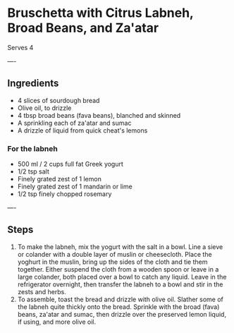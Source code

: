 # Bruschetta with Citrus Labneh, Broad Beans, and Za'atar

Serves 4

—-

## Ingredients

* 4 slices of sourdough bread
* Olive oil, to drizzle
* 4 tbsp broad beans (fava beans), blanched and skinned
* A sprinkling each of za'atar and sumac
* A drizzle of liquid from quick cheat's lemons

### For the labneh
* 500 ml / 2 cups full fat Greek yogurt
* 1/2 tsp salt
* Finely grated zest of 1 lemon
* Finely grated zest of 1 mandarin or lime
* 1/2 tsp finely chopped rosemary

—-

## Steps

1.  To make the labneh, mix the yogurt with the salt in a bowl. Line a sieve or colander with a double layer of muslin or cheesecloth. Place the yoghurt in the muslin, bring up the sides of the cloth and tie them together. Either suspend the cloth from a wooden spoon or leave in a large colander, both placed over a bowl to catch any liquid. Leave in the refrigerator overnight, then transfer the labneh to a bowl and stir in the zests and herbs.
2.  To assemble, toast the bread and drizzle with olive oil. Slather some of the labneh quite thickly onto the bread. Sprinkle with the broad (fava) beans, za'atar and sumac, then drizzle over the preserved lemon liquid, if using, and more olive oil.